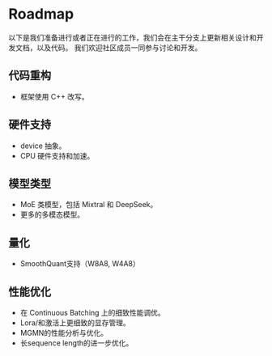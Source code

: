 # Roadmap
以下是我们准备进行或者正在进行的工作，我们会在主干分支上更新相关设计和开发文档，以及代码。
我们欢迎社区成员一同参与讨论和开发。

## 代码重构
* 框架使用 C++ 改写。

## 硬件支持
* device 抽象。
* CPU 硬件支持和加速。

## 模型类型
* MoE 类模型，包括 Mixtral 和 DeepSeek。
* 更多的多模态模型。

## 量化
* SmoothQuant支持（W8A8, W4A8）

## 性能优化
* 在 Continuous Batching 上的细致性能调优。
* Lora/和激活上更细致的显存管理。
* MGMN的性能分析与优化。
* 长sequence length的进一步优化。

